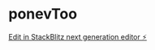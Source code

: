 # ponevToo

[Edit in StackBlitz next generation editor ⚡️](https://stackblitz.com/~/github.com/kvartiil/ponevToo)
